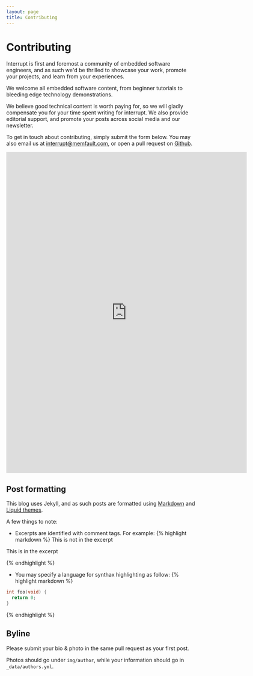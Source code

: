 ```yaml
---
layout: page
title: Contributing
---
```

# Contributing

Interrupt is first and foremost a community of embedded software engineers,
and as such we'd be thrilled to showcase your work, promote your projects, and
learn from your experiences.

We welcome all embedded software content, from beginner tutorials to bleeding
edge technology demonstrations.

We believe good technical content is worth paying for, so we will gladly
compensate you for your time spent writing for interrupt. We also provide
editorial support, and promote your posts across social media and our
newsletter.

To get in touch about contributing, simply submit the form below. You may also
email us at  [interrupt@memfault.com](mailto:interrupt@memfault.com), or open a
pull request on [Github](https://github.com/memfault/interrupt).

<iframe src="https://docs.google.com/forms/d/e/1FAIpQLSfOrn7QxNZmuIDhHYf_aSbVzd-zUZUxHiPc56ecukt53LhWJw/viewform?embedded=true" width="640" height="854" frameborder="0" marginheight="0" marginwidth="0">Loading...</iframe>

## Post formatting

This blog uses Jekyll, and as such posts are formatted using
[Markdown](https://www.markdownguide.org/cheat-sheet) and [Liquid
themes](https://shopify.github.io/liquid/).

A few things to note:

* Excerpts are identified with comment tags. For example:
{% highlight markdown %}
This is not in the excerpt
<!-- excerpts start -->
This is in the excerpt
<!-- excerpts end -->
{% endhighlight %}

* You may specify a language for synthax highlighting as follow:
{% highlight markdown %}
```c
int foo(void) {
  return 0;
}
```
{% endhighlight %}

## Byline

Please submit your bio & photo in the same pull request as your first post.

Photos should go under `img/author`, while your information should go in
`_data/authors.yml`.
